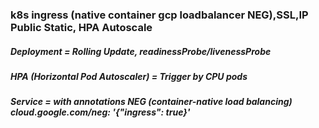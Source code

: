 ### k8s ingress (native container gcp loadbalancer NEG),SSL,IP Public Static, HPA Autoscale

##### Deployment = Rolling Update, readinessProbe/livenessProbe ######

##### HPA (Horizontal Pod Autoscaler) = Trigger by CPU pods ######

##### Service = with annotations NEG (container-native load balancing) cloud.google.com/neg: '{"ingress": true}' #####

